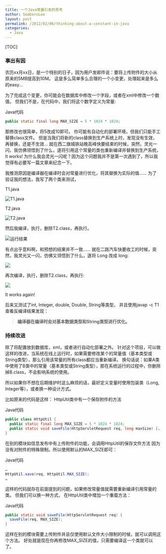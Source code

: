 ```yaml
---
title: 一个Java常量引发的思考
author: SeabornLee
layout: post
permalink: /2012/02/06/thinking-about-a-constant-in-java
categories:
  - Java
--- 
```


[TOC]

### 事出有因

农历xx月xx日，是一个特别的日子，因为用户发邮件说：要将上传附件的大小从原来的5MB提高到10M。
这是多么简单多么合理的一个小变更，处理起来是多么的easy...
 
为了完成这个变更，你可能会在数据库中修改一个字段，或者在xml中修改一个数值。
但我们不是，在代码中，我们将这个数字定义为常量:
 
Java代码  
```java
public static final long MAX_SIZE = 5 * 1024 * 1024; 
```
 
那修改也很简单，将5改成10即可。
你可能有自动化的部署环境，但我们只能手工替换class文件。
但是当我们将新的class替换到生产系统上时，发现没有生效，再替换，还是不生效...
就在西二旗城铁站晚高峰快要结束的时候，突然，灵光一闪，我仿佛领悟到了什么，遂将引用这个常量的类也重新编译并替换到生产系统，It works!
为什么我会灵光一闪呢？因为这个问题我并不是第一次遇到了，所以我觉得有必要写一篇文章来纪念一下。
 
我推测原因是编译器在编译时会对常量进行优化，将其替换为实际的值……
为了验证我的想法，我写了两个类来测试，

T1.java

![T1.java](http://dl.iteye.com/upload/attachment/600917/6ebf26ad-a4e7-3a84-830f-b1459d2fe81c.png)
 
T2.java

![T2.java](http://dl.iteye.com/upload/attachment/600919/9ae4253c-cfa2-357f-abcf-6932d3948cda.png) 

然后我编译，执行，删除T2.class，再执行。

![运行结果](http://dl.iteye.com/upload/attachment/600921/543907af-3917-30a7-bd41-62df5e7e7f92.png)

有点出乎意料啊，和预想的结果并不一致……
就在二路汽车快要收工的时候，突然，我灵光又一闪，仿佛又领悟到了什么，遂将 Long 改成 long:

![](http://dl.iteye.com/upload/attachment/600923/600521c7-5073-3ee3-a39a-bfd59bc0844a.png)
 
再次编译，执行，删除T2.class，再执行:

![](http://dl.iteye.com/upload/attachment/600925/c88c9810-3e9a-34ec-854a-45d5e56ecde3.png)

It works again!
 
后来又测试了int, Integer, double, Double, String等类型，
并且使用javap -c T1查看反编译结果发现： 

>**编译器在编译时会对基本数据类型和String类型进行优化。**
  
### 持续改进

除了将配置放到数据库，xml，或者进行自动化部署之外。
针对这个项目，可以做这样的改进，当系统在线上运行时，如果需要修改某个的常量值（基本类型或String类型），那么引用该常量的所有class都应当重新编译。
换句话说：如果A类中使用了B类中的常量（基本类型或String类型），那在系统运行的过程中，你删除掉B.class，不会影响系统的使用。
 
所以如果你不想在后期维护时这么麻烦的话，最好定义变量时使用包装类（Long, Integer等），或者换一种设计方式。
 
比如原来的代码是这样：
HttpUtil类中有一个保存附件的方法
 
Java代码  
```java
public class HttpUtil {   
  public static final long MAX_SIZE = 5 * 1024 * 1024;  
  public static void saveFile(HttpServletRequest req, long maxSize) {...}  
}
 ```
 
在别的模块如信息发布中有上传附件的功能，会调用HttpUtil的保存文件方法
因为没有对附件的特殊限制，所以使用默认的MAX_SIZE即可：
 
Java代码  
```java
…  
HttpUtil.save(req, HttpUtil.MAX_SIZE);  
…  
```
 
这样的代码就存在前面提到的问题，如果修改常量值就需要重新编译引用常量的类。
但我们可以换一种方式，
在HttpUtil类中增加一个重载方法：
 
Java代码  
```java
public static void saveFile(HttpServletRequest req) {  
  saveFile(req, MAX_SIZE);  
}  
```
 
这样在别的模块需要上传附件并且仅使用默认文件大小限制的时候，就可以调用这个方法。
好处就是现在你再修改MAX_SIZE的值，只需要编译这一个类就可以了。